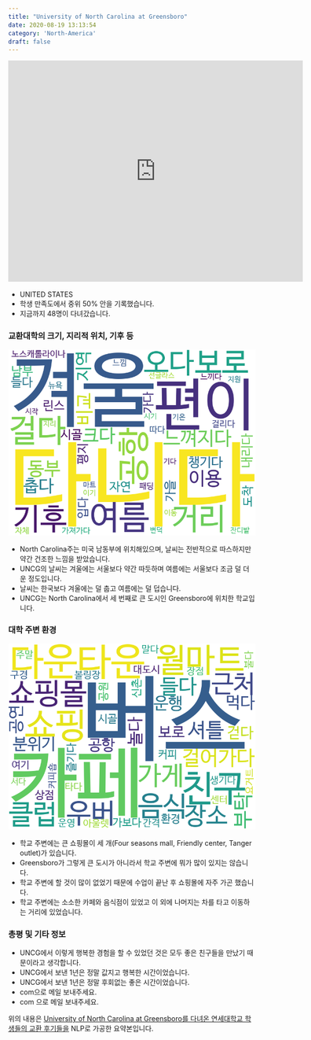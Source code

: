 ```yaml
---
title: "University of North Carolina at Greensboro"
date: 2020-08-19 13:13:54
category: 'North-America'
draft: false
---
```


<iframe
width="600"
height="450"
frameborder="0" style="border:0"
src="https://www.google.com/maps/embed/v1/place?key=AIzaSyC9e1AME-pVmWC4hBpFdu5S4dKzyepa3HQ&q=University+of+North+Carolina+at+Greensboro&center=36.0689296,-79.8101975&zoom=14" allowfullscreen>
</iframe>

* UNITED STATES
* 학생 만족도에서 중위 50% 안을 기록했습니다.
* 지금까지 48명이 다녀갔습니다. 

### 교환대학의 크기, 지리적 위치, 기후 등

![gen_info-WordCloud](../univ_wordclouds_okt/gen_info/US000225_gen_info_okt.png)

* North Carolina주는 미국 남동부에 위치해있으며, 날씨는 전반적으로 따스하지만 약간 건조한 느낌을 받았습니다.
* UNCG의 날씨는 겨울에는 서울보다 약간 따듯하며 여름에는 서울보다 조금 덜 더운 정도입니다.
* 날씨는 한국보다 겨울에는 덜 춥고 여름에는 덜 덥습니다.
* UNCG는 North Carolina에서 세 번째로 큰 도시인 Greensboro에 위치한 학교입니다.


### 대학 주변 환경

![env_info-WordCloud](../univ_wordclouds_okt/env_info/US000225_env_info_okt.png)

* 학교 주변에는 큰 쇼핑몰이 세 개(Four seasons mall, Friendly center, Tanger outlet)가 있습니다.
* Greensboro가 그렇게 큰 도시가 아니라서 학교 주변에 뭐가 많이 있지는 않습니다.
* 학교 주변에 할 것이 많이 없었기 때문에 수업이 끝난 후 쇼핑몰에 자주 가곤 했습니다.
* 학교 주변에는 소소한 카페와 음식점이 있었고 이 외에 나머지는 차를 타고 이동하는 거리에 있었습니다.


### 총평 및 기타 정보 
* UNCG에서 이렇게 행복한 경험을 할 수 있었던 것은 모두 좋은 친구들을 만났기 때문이라고 생각합니다.
* UNCG에서 보낸 1년은 정말 값지고 행복한 시간이었습니다.
* UNCG에서 보낸 1년은 정말 후회없는 좋은 시간이었습니다.
* com으로 메일 보내주세요.
* com 으로 메일 보내주세요.


위의 내용은 [University of North Carolina at Greensboro를 다녀온 연세대학교 학생들의 교환 후기들을](http://oia.yonsei.ac.kr/partner/expReport.asp?ucode=US000225&bgbn=A) NLP로 가공한 요약본입니다. 
